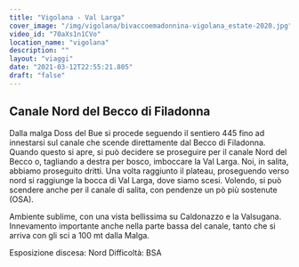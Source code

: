 ```yaml
---
title: "Vigolana - Val Larga"
cover_image: "/img/vigolana/bivaccoemadonnina-vigolana_estate-2020.jpg"
video_id: "70aXs1n1CVo"
location_name: "vigolana"
description: ""
layout: "viaggi"
date: "2021-03-12T22:55:21.805"
draft: "false"
---
```


## Canale Nord del Becco di Filadonna

Dalla malga Doss del Bue si procede seguendo il sentiero 445 fino ad innestarsi sul canale che scende direttamente dal Becco di Filadonna. Quando questo si apre, si può decidere se proseguire per il canale Nord del Becco o, tagliando a destra per bosco, imboccare la Val Larga.
Noi, in salita, abbiamo proseguito dritti.
Una volta raggiunto il plateau, proseguendo verso nord si raggiunge la bocca di Val Larga, dove siamo scesi. 
Volendo, si può scendere anche per il canale di salita, con pendenze un pò più sostenute (OSA).

Ambiente sublime, con una vista bellissima su Caldonazzo e la Valsugana. Innevamento importante anche nella parte bassa del canale, tanto che si arriva con gli sci a 100 mt dalla Malga.

Esposizione discesa: Nord
Difficoltà: BSA